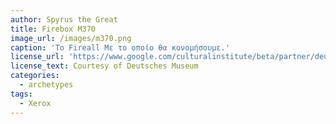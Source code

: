 ```yaml
---
author: Spyrus the Great
title: Firebox M370
image_url: /images/m370.png
caption: 'Το Fireall Με το οποίο θα κονομήσουμε.'
license_url: 'https://www.google.com/culturalinstitute/beta/partner/deutsches-museum'
license_text: Courtesy of Deutsches Museum
categories:
  - archetypes
tags:
  - Xerox
---
```

